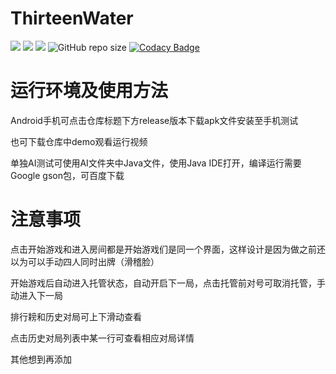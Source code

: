 # ThirteenWater
![](https://img.shields.io/badge/platform-Android-32.svg)
![](https://img.shields.io/badge/language-Java-32.svg)
![](https://img.shields.io/badge/license-MIT-32.svg)
![GitHub repo size](https://img.shields.io/github/repo-size/Destr-s/ThirteenWater?color=32)
[![Codacy Badge](https://api.codacy.com/project/badge/Grade/c2a4dd48c08b498e9049b172c94f43a3)](https://www.codacy.com/manual/Destr-s/ThirteenWater?utm_source=github.com&amp;utm_medium=referral&amp;utm_content=Destr-s/ThirteenWater&amp;utm_campaign=Badge_Grade)
# 运行环境及使用方法

 Android手机可点击仓库标题下方release版本下载apk文件安装至手机测试
 
 也可下载仓库中demo观看运行视频
 
 单独AI测试可使用AI文件夹中Java文件，使用Java IDE打开，编译运行需要Google gson包，可百度下载
 
# 注意事项

 点击开始游戏和进入房间都是开始游戏们是同一个界面，这样设计是因为做之前还以为可以手动四人同时出牌（滑稽脸）
 
 开始游戏后自动进入托管状态，自动开启下一局，点击托管前对号可取消托管，手动进入下一局

 排行耪和历史对局可上下滑动查看
 
 点击历史对局列表中某一行可查看相应对局详情
 
 其他想到再添加
